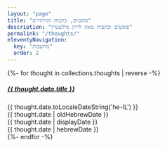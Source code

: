 ```yaml
---
layout: "page"
title: "פוסטים, כתבות והרהורים"
description: "פוסטים וכתבות מאת לירון מילשטיין"
permalink: "/thoughts/"
eleventyNavigation:
  key: "מחשבות"
  order: 2
---
```

{%- for thought in collections.thoughts | reverse -%}
<section>
  <a href="{{ thought.url }}"><h5>{{ thought.data.title }}</h5></a>
  <time>{{ thought.date.toLocaleDateString('he-IL') }}</time><br>
  <time>{{ thought.date | oldHebrewDate }}</time><br>
<time datetime="{{ thought.date }}">{{ thought.date | displayDate }}</time><br>
<time datetime="{{ thought.date }}">{{ thought.date | hebrewDate }}</time>

</section>
{%- endfor -%}